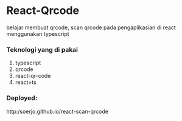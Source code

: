 # React-Qrcode

belajar membuat qrcode, scan qrcode pada pengaplikasian di react menggunakan typescript

### Teknologi yang di pakai

1. typescript
2. qrcode
3. react-qr-code
4. react=ts

### Deployed:

http:/soerjo.github.io/react-scan-qrcode
